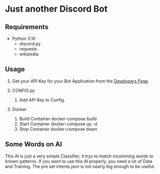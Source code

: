 # Just another Discord Bot

## Requirements
* Python 3.10
  * discord.py
  * requests
  * wikipedia
  

## Usage
1. Get your API Key for your Bot Application from the [Developers Page](https://discord.com/developers/applications).
2. CONFIG.py
    1. Add API Key to Config.
    
3. Docker
    1. Build Container docker-compose build
    2. Start Container docker-compose up -d
    3. Stop Container docker-compose down
    
    
## Some Words on AI
This AI is just a very simple Classifier, it trys to match incomming words to known patterns. If you want to use this AI properly, you need a lot of Data and Training. The pre set intents.json is not nearly big enough to be useful.

    